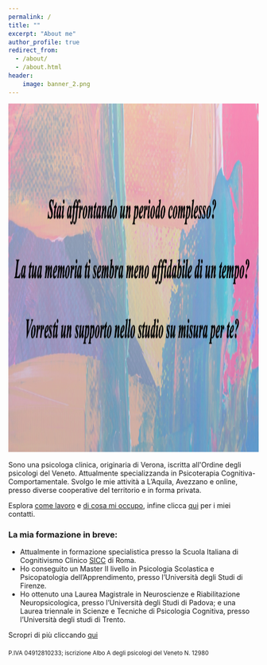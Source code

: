 ```yaml
---
permalink: /
title: ""
excerpt: "About me"
author_profile: true
redirect_from: 
  - /about/
  - /about.html
header:
    image: banner_2.png
---
```




<!--### _Stai affrontando un periodo complesso e desideri uno spazio di ascolto?_-->

<!--### _La tua memoria ti sembra meno affidabile di un tempo?_-->

<!--### _Vorresti un supporto nello studio su misura per te?_-->

<img src="/images/domande1_big.png"  width="1100" height="700">

Sono una psicologa clinica, originaria di Verona, iscritta all'Ordine degli psicologi del Veneto. Attualmente specializzanda in Psicoterapia Cognitiva-Comportamentale.  Svolgo le mie attività a L’Aquila, Avezzano e online, presso diverse cooperative del territorio e in forma privata. 

Esplora [come lavoro](/comelavoro/) e  [di cosa mi occupo](/dicosamioccupo/), infine clicca [qui](/contatti/) per i miei contatti. 

### La mia formazione in breve: 
- Attualmente in formazione specialistica presso la Scuola Italiana di Cognitivismo Clinico [SICC](https://apc.it/) di Roma. 
- Ho conseguito un Master II livello in Psicologia Scolastica e Psicopatologia dell’Apprendimento, presso l’Università degli Studi di Firenze.
- Ho ottenuto una Laurea Magistrale in Neuroscienze e Riabilitazione Neuropsicologica, presso l’Università degli Studi di Padova; e una Laurea triennale in Scienze e Tecniche di Psicologia Cognitiva, presso l’Università degli studi di Trento.


<!--<img src="/images/profilo_2.jpg"  width="500" height="200">-->

Scropri di più cliccando [qui](/comelavoro/)

<sub>P.IVA 04912810233; iscrizione Albo A degli psicologi del Veneto N. 12980</sub>
